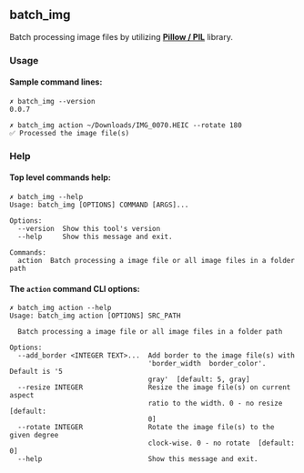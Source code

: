 ## batch_img

Batch processing image files by utilizing **[Pillow / PIL](https://github.com/python-pillow/Pillow)** library.

### Usage

#### Sample command lines:

```
✗ batch_img --version
0.0.7

✗ batch_img action ~/Downloads/IMG_0070.HEIC --rotate 180
✅ Processed the image file(s)

```

### Help

#### Top level commands help:

```
✗ batch_img --help
Usage: batch_img [OPTIONS] COMMAND [ARGS]...

Options:
  --version  Show this tool's version
  --help     Show this message and exit.

Commands:
  action  Batch processing a image file or all image files in a folder path
```

#### The `action` command CLI options:

```
✗ batch_img action --help
Usage: batch_img action [OPTIONS] SRC_PATH

  Batch processing a image file or all image files in a folder path

Options:
  --add_border <INTEGER TEXT>...  Add border to the image file(s) with
                                  'border_width  border_color'. Default is '5
                                  gray'  [default: 5, gray]
  --resize INTEGER                Resize the image file(s) on current aspect
                                  ratio to the width. 0 - no resize  [default:
                                  0]
  --rotate INTEGER                Rotate the image file(s) to the given degree
                                  clock-wise. 0 - no rotate  [default: 0]
  --help                          Show this message and exit.
```
